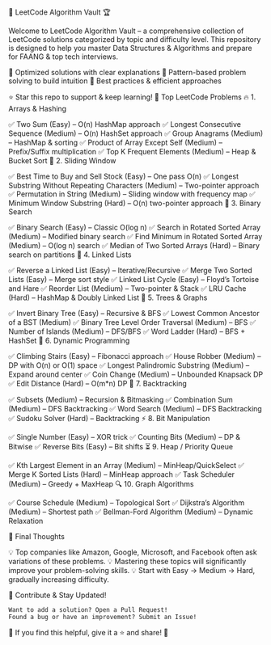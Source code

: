🚀 LeetCode Algorithm Vault 🏆

Welcome to LeetCode Algorithm Vault – a comprehensive collection of LeetCode solutions categorized by topic and difficulty level. This repository is designed to help you master Data Structures & Algorithms and prepare for FAANG & top tech interviews.

🔹 Optimized solutions with clear explanations
🔹 Pattern-based problem solving to build intuition
🔹 Best practices & efficient approaches

⭐ Star this repo to support & keep learning!
📌 Top LeetCode Problems
🔥 1. Arrays & Hashing

✅ Two Sum (Easy) – O(n) HashMap approach
✅ Longest Consecutive Sequence (Medium) – O(n) HashSet approach
✅ Group Anagrams (Medium) – HashMap & sorting
✅ Product of Array Except Self (Medium) – Prefix/Suffix multiplication
✅ Top K Frequent Elements (Medium) – Heap & Bucket Sort
🌟 2. Sliding Window

✅ Best Time to Buy and Sell Stock (Easy) – One pass O(n)
✅ Longest Substring Without Repeating Characters (Medium) – Two-pointer approach
✅ Permutation in String (Medium) – Sliding window with frequency map
✅ Minimum Window Substring (Hard) – O(n) two-pointer approach
🚀 3. Binary Search

✅ Binary Search (Easy) – Classic O(log n)
✅ Search in Rotated Sorted Array (Medium) – Modified binary search
✅ Find Minimum in Rotated Sorted Array (Medium) – O(log n) search
✅ Median of Two Sorted Arrays (Hard) – Binary search on partitions
🔗 4. Linked Lists

✅ Reverse a Linked List (Easy) – Iterative/Recursive
✅ Merge Two Sorted Lists (Easy) – Merge sort style
✅ Linked List Cycle (Easy) – Floyd’s Tortoise and Hare
✅ Reorder List (Medium) – Two-pointer & Stack
✅ LRU Cache (Hard) – HashMap & Doubly Linked List
🌳 5. Trees & Graphs

✅ Invert Binary Tree (Easy) – Recursive & BFS
✅ Lowest Common Ancestor of a BST (Medium)
✅ Binary Tree Level Order Traversal (Medium) – BFS
✅ Number of Islands (Medium) – DFS/BFS
✅ Word Ladder (Hard) – BFS + HashSet
🎯 6. Dynamic Programming

✅ Climbing Stairs (Easy) – Fibonacci approach
✅ House Robber (Medium) – DP with O(n) or O(1) space
✅ Longest Palindromic Substring (Medium) – Expand around center
✅ Coin Change (Medium) – Unbounded Knapsack DP
✅ Edit Distance (Hard) – O(m*n) DP
🔢 7. Backtracking

✅ Subsets (Medium) – Recursion & Bitmasking
✅ Combination Sum (Medium) – DFS Backtracking
✅ Word Search (Medium) – DFS Backtracking
✅ Sudoku Solver (Hard) – Backtracking
⚡ 8. Bit Manipulation

✅ Single Number (Easy) – XOR trick
✅ Counting Bits (Medium) – DP & Bitwise
✅ Reverse Bits (Easy) – Bit shifts
⏳ 9. Heap / Priority Queue

✅ Kth Largest Element in an Array (Medium) – MinHeap/QuickSelect
✅ Merge K Sorted Lists (Hard) – MinHeap approach
✅ Task Scheduler (Medium) – Greedy + MaxHeap
🔍 10. Graph Algorithms

✅ Course Schedule (Medium) – Topological Sort
✅ Dijkstra’s Algorithm (Medium) – Shortest path
✅ Bellman-Ford Algorithm (Medium) – Dynamic Relaxation

📢 Final Thoughts

💡 Top companies like Amazon, Google, Microsoft, and Facebook often ask variations of these problems.
💡 Mastering these topics will significantly improve your problem-solving skills.
💡 Start with Easy → Medium → Hard, gradually increasing difficulty.

📌 Contribute & Stay Updated!

    Want to add a solution? Open a Pull Request!
    Found a bug or have an improvement? Submit an Issue!

🔹 If you find this helpful, give it a ⭐ and share! 🚀
